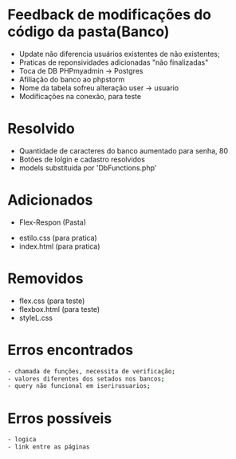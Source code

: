 # Feedback de modificações do código da pasta(Banco)
- Update não diferencia usuários existentes de não existentes;
- Praticas de reponsividades adicionadas "não finalizadas"
- Toca de DB PHPmyadmin -> Postgres
 - Afiliação do banco ao phpstorm
 - Nome da tabela sofreu alteração user -> usuario
- Modificações na conexão, para teste


# Resolvido
- Quantidade de caracteres do banco aumentado para senha, 80
- Botões de lolgin e cadastro resolvidos
- models substituida por 'DbFunctions.php'

# Adicionados
 * Flex-Respon (Pasta)
 - estilo.css (para pratica)
 - index.html (para pratica) 

 # Removidos
 - flex.css (para teste)
 - flexbox.html (para teste) 
 - styleL.css

# Erros encontrados
```bash
- chamada de funções, necessita de verificação;
- valores diferentes dos setados nos bancos;
- query não funcional em iserirusuarios;
```
# Erros possíveis
```bash 
- logica
- link entre as páginas
```
